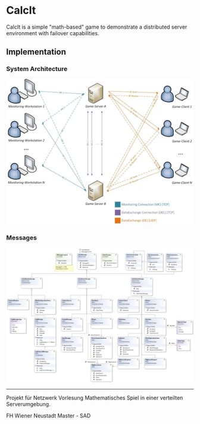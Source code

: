 # CalcIt

CalcIt is a simple "math-based" game to demonstrate a distributed server environment with failover capabilities.

## Implementation

### System Architecture
![Server Messages](docs/systemarchitecture.png)

### Messages

![Server Messages](docs/architecture.png)

---

Projekt für Netzwerk Vorlesung
Mathematisches Spiel in einer verteilten Serverumgebung.

FH Wiener Neustadt 
Master - SAD

